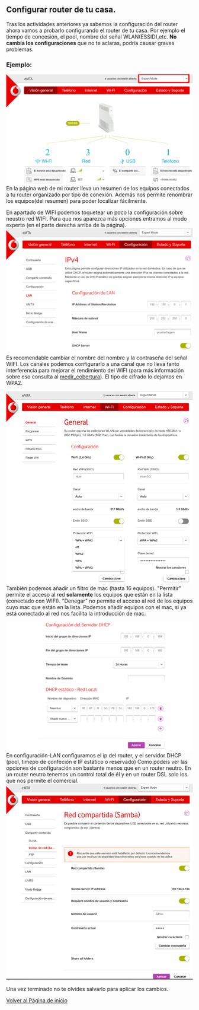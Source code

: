 ## Configurar router de tu casa.

Tras los actividades anteriores ya sabemos la configuración del router ahora vamos a probarlo configurando el router de tu casa. Por ejemplo el tiempo de concesión, el pool, nombre del señal WLAN(ESSID),etc.
**No cambia los configuraciones** que no te aclaras, podría causar graves problemas.

### Ejemplo:
![imagen de configuración del router vodafone1](imagen/vodafone11.png)
En la página web de mi router lleva un resumen de los equipos conectados a tu router organizado por tipo de conexión. Además nos permite renombrar los equipos(del resumen) para poder localizar fácilmente.

En apartado de WIFI podemos toquetear un poco la configuración sobre neustro red WIFI. Para que nos aparezca más opciones entramos al modo experto (en el parte derecha arriba de la página).
![imagen de configuración del router vodafone2](imagen/vodafone12.png)
Es recomendable cambiar el nombre del nombre y la contraseña del señal WIFI. Los canales podemos configurarlo a una canal que no lleva tanto interferencia para mejorar el rendimiento del WIFI (para más información sobre eso consulta al [medir_cobertura](https://serrogard.github.io/Se-al-WiFi/)). El tipo de cifrado lo dejamos en WPA2.

![imagen de configuración del router vodafone5](imagen/vodafone15.png)
También podemos añadir un filtro de mac (hasta 16 equipos). "Permitir" permite el acceso al red **solamente** los equipos que están en la lista (conectado con WIFI). "Denegar" no permite el acceso al red de los equipos cuyo mac que están en la lista. Podemos añadir equipos con el mac, si ya está conectado al red nos facilita la introducción de mac.

![imagen de configuración del router vodafone3](imagen/vodafone13.png)
En configuración-LAN configuramos el ip del router, y el servidor DHCP (pool, timepo de confeción e IP estático o reservado)
Como podeis ver las opciones de configuración son bastante menos que en un router neutro. En un router neutro tenemos un control total de él y en un router DSL solo los que nos permite el comercial.
![imagen de configuración del router vodafone4](imagen/vodafone14.png)

Una vez terminado no te olvides salvarlo para aplicar los cambios.


[Volver al Página de inicio](inicio.md)
